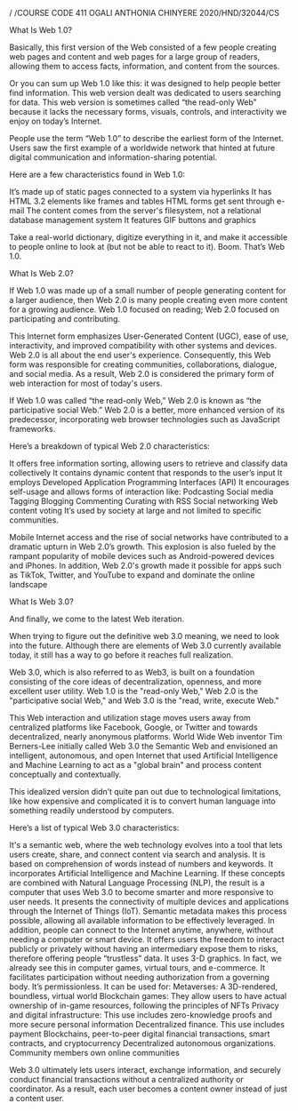 / /COURSE CODE 411
OGALI ANTHONIA CHINYERE
2020/HND/32044/CS


What Is Web 1.0?

Basically, this first version of the Web consisted of a few people creating web pages and content and web pages for a large group of readers, allowing them to access facts, information, and content from the sources. 

Or you can sum up Web 1.0 like this: it was designed to help people better find information. This web version dealt was dedicated to users searching for data. This web version is sometimes called “the read-only Web” because it lacks the necessary forms, visuals, controls, and interactivity we enjoy on today’s Internet.

People use the term “Web 1.0” to describe the earliest form of the Internet. Users saw the first example of a worldwide network that hinted at future digital communication and information-sharing potential.

Here are a few characteristics found in Web 1.0:

It’s made up of static pages connected to a system via hyperlinks
It has HTML 3.2 elements like frames and tables
HTML forms get sent through e-mail
The content comes from the server's filesystem, not a relational database management system
It features GIF buttons and graphics

Take a real-world dictionary, digitize everything in it, and make it accessible to people online to look at (but not be able to react to it). Boom. That’s Web 1.0.

What Is Web 2.0?

If Web 1.0 was made up of a small number of people generating content for a larger audience, then Web 2.0 is many people creating even more content for a growing audience. Web 1.0 focused on reading; Web 2.0 focused on participating and contributing.

This Internet form emphasizes User-Generated Content (UGC), ease of use, interactivity, and improved compatibility with other systems and devices. Web 2.0 is all about the end user's experience. Consequently, this Web form was responsible for creating communities, collaborations, dialogue, and social media. As a result, Web 2.0 is considered the primary form of web interaction for most of today's users.

If Web 1.0 was called “the read-only Web,” Web 2.0 is known as “the participative social Web.” Web 2.0 is a better, more enhanced version of its predecessor, incorporating web browser technologies such as JavaScript frameworks.

Here’s a breakdown of typical Web 2.0 characteristics:

It offers free information sorting, allowing users to retrieve and classify data collectively
It contains dynamic content that responds to the user’s input
It employs Developed Application Programming Interfaces (API)
It encourages self-usage and allows forms of interaction like:
Podcasting
Social media
Tagging
Blogging
Commenting
Curating with RSS
Social networking
Web content voting
It’s used by society at large and not limited to specific communities.

Mobile Internet access and the rise of social networks have contributed to a dramatic upturn in Web 2.0’s growth. This explosion is also fueled by the rampant popularity of mobile devices such as Android-powered devices and iPhones. In addition, Web 2.0's growth made it possible for apps such as TikTok, Twitter, and YouTube to expand and dominate the online landscape






What Is Web 3.0?

And finally, we come to the latest Web iteration.

When trying to figure out the definitive web 3.0 meaning, we need to look into the future. Although there are elements of Web 3.0 currently available today, it still has a way to go before it reaches full realization.

Web 3.0, which is also referred to as Web3, is built on a foundation consisting of the core ideas of decentralization, openness, and more excellent user utility. Web 1.0 is the "read-only Web," Web 2.0 is the "participative social Web," and Web 3.0 is the "read, write, execute Web."

This Web interaction and utilization stage moves users away from centralized platforms like Facebook, Google, or Twitter and towards decentralized, nearly anonymous platforms. World Wide Web inventor Tim Berners-Lee initially called Web 3.0 the Semantic Web and envisioned an intelligent, autonomous, and open Internet that used Artificial Intelligence and Machine Learning to act as a "global brain" and process content conceptually and contextually.

This idealized version didn’t quite pan out due to technological limitations, like how expensive and complicated it is to convert human language into something readily understood by computers.

Here’s a list of typical Web 3.0 characteristics:

It's a semantic web, where the web technology evolves into a tool that lets users create, share, and connect content via search and analysis. It is based on comprehension of words instead of numbers and keywords.
It incorporates Artificial Intelligence and Machine Learning. If these concepts are combined with Natural Language Processing (NLP), the result is a computer that uses Web 3.0 to become smarter and more responsive to user needs.
It presents the connectivity of multiple devices and applications through the Internet of Things (IoT). Semantic metadata makes this process possible, allowing all available information to be effectively leveraged. In addition, people can connect to the Internet anytime, anywhere, without needing a computer or smart device.
It offers users the freedom to interact publicly or privately without having an intermediary expose them to risks, therefore offering people “trustless” data.
It uses 3-D graphics. In fact, we already see this in computer games, virtual tours, and e-commerce.
It facilitates participation without needing authorization from a governing body. It’s permissionless.
It can be used for:
Metaverses: A 3D-rendered, boundless, virtual world
Blockchain games: They allow users to have actual ownership of in-game resources, following the principles of NFTs
Privacy and digital infrastructure: This use includes zero-knowledge proofs and more secure personal information
Decentralized finance. This use includes payment Blockchains, peer-to-peer digital financial transactions, smart contracts, and cryptocurrency
Decentralized autonomous organizations. Community members own online communities

Web 3.0 ultimately lets users interact, exchange information, and securely conduct financial transactions without a centralized authority or coordinator. As a result, each user becomes a content owner instead of just a content user.















